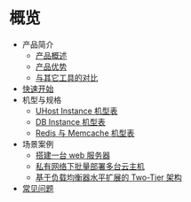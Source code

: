 # 概览

* 产品简介
    * [产品概述](/terraform/introduction/concept)
    * [产品优势](/terraform/introduction/advantages)
    * [与其它工具的对比](/terraform/introduction/comparison)
* [快速开始](/terraform/quickstart) 
* 机型与规格
    * [UHost Instance 机型表](/terraform/specification/instance)
    * [DB Instance 机型表](/terraform/specification/db_instance)
    * [Redis 与 Memcache 机型表](/terraform/specification/umem_instance)
* 场景案例
    * [搭建一台 web 服务器](/terraform/solutions/1)
    * [私有网络下批量部署多台云主机](/terraform/solutions/2)
    * [基于负载均衡器水平扩展的 Two-Tier 架构](/terraform/solutions/3)
* [常见问题](/terraform/faq)
    
